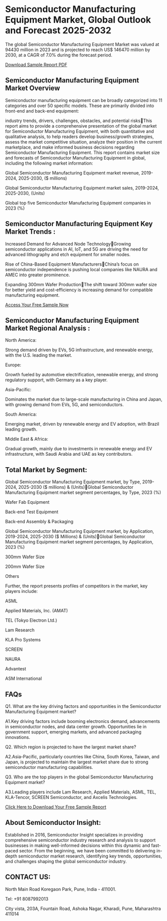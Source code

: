 <h1>Semiconductor Manufacturing Equipment Market, Global Outlook and Forecast 2025-2032</h1>

The global Semiconductor Manufacturing Equipment Market was valued at 94430 million in 2023 and is projected to reach US$ 146470 million by 2030, at a CAGR of 7.0% during the forecast period.

[Download Sample Report PDF ](https://semiconductorinsight.com/download-sample-report/?product_id=92837)

<h2>Semiconductor Manufacturing Equipment Market Overview</h2>

Semiconductor manufacturing equipment can be broadly categorized into 11 categories and over 50 specific models. These are primarily divided into front-end and back-end equipment:

industry trends, drivers, challenges, obstacles, and potential risksThis report aims to provide a comprehensive presentation of the global market for Semiconductor Manufacturing Equipment, with both quantitative and qualitative analysis, to help readers develop business/growth strategies, assess the market competitive situation, analyze their position in the current marketplace, and make informed business decisions regarding Semiconductor Manufacturing Equipment. This report contains market size and forecasts of Semiconductor Manufacturing Equipment in global, including the following market information:

Global Semiconductor Manufacturing Equipment market revenue, 2019-2024, 2025-2030, ($ millions)

Global Semiconductor Manufacturing Equipment market sales, 2019-2024, 2025-2030, (Units)

Global top five Semiconductor Manufacturing Equipment companies in 2023 (%)

<h2>Semiconductor Manufacturing Equipment Key Market Trends  :</h2>

Increased Demand for Advanced Node TechnologyGrowing semiconductor applications in AI, IoT, and 5G are driving the need for advanced lithography and etch equipment for smaller nodes.

Rise of China-Based Equipment ManufacturersChina’s focus on semiconductor independence is pushing local companies like NAURA and AMEC into greater prominence.

Expanding 300mm Wafer ProductionThe shift toward 300mm wafer size for better yield and cost-efficiency is increasing demand for compatible manufacturing equipment.

[Access Your Free Sample Now
](https://semiconductorinsight.com/report/semiconductor-manufacturing-equipment-market/)

<h2>Semiconductor Manufacturing Equipment Market Regional Analysis :</h2>

North America:

Strong demand driven by EVs, 5G infrastructure, and renewable energy, with the U.S. leading the market.

Europe:

Growth fueled by automotive electrification, renewable energy, and strong regulatory support, with Germany as a key player.

Asia-Pacific:

Dominates the market due to large-scale manufacturing in China and Japan, with growing demand from EVs, 5G, and semiconductors.

South America:

Emerging market, driven by renewable energy and EV adoption, with Brazil leading growth.

Middle East & Africa:

Gradual growth, mainly due to investments in renewable energy and EV infrastructure, with Saudi Arabia and UAE as key contributors.

<h2>Total Market by Segment:</h2>

Global Semiconductor Manufacturing Equipment market, by Type, 2019-2024, 2025-2030 ($ millions) & (Units)Global Semiconductor Manufacturing Equipment market segment percentages, by Type, 2023 (%)

Wafer Fab Equipment

Back-end Test Equipment

Back-end Assembly & Packaging

Global Semiconductor Manufacturing Equipment market, by Application, 2019-2024, 2025-2030 ($ Millions) & (Units)Global Semiconductor Manufacturing Equipment market segment percentages, by Application, 2023 (%)

300mm Wafer Size

200mm Wafer Size

Others

Further, the report presents profiles of competitors in the market, key players include:

ASML

Applied Materials, Inc. (AMAT)

TEL (Tokyo Electron Ltd.)

Lam Research

KLA Pro Systems

SCREEN

NAURA

Advantest

ASM International

<h2>FAQs</h2>

Q1. What are the key driving factors and opportunities in the Semiconductor Manufacturing Equipment market?

A1.Key driving factors include booming electronics demand, advancements in semiconductor nodes, and data center growth. Opportunities lie in government support, emerging markets, and advanced packaging innovations.

Q2. Which region is projected to have the largest market share?

A2.Asia-Pacific, particularly countries like China, South Korea, Taiwan, and Japan, is projected to maintain the largest market share due to strong semiconductor manufacturing capabilities.

Q3. Who are the top players in the global Semiconductor Manufacturing Equipment market?

A3.Leading players include Lam Research, Applied Materials, ASML, TEL, KLA-Tencor, SCREEN Semiconductor, and Axcelis Technologies.

[Click Here to Download Your Free Sample Report ](https://semiconductorinsight.com/download-sample-report/?product_id=92837)

<h2>About Semiconductor Insight:</h2>

Established in 2016, Semiconductor Insight specializes in providing comprehensive semiconductor industry research and analysis to support businesses in making well-informed decisions within this dynamic and fast-paced sector. From the beginning, we have been committed to delivering in-depth semiconductor market research, identifying key trends, opportunities, and challenges shaping the global semiconductor industry.

<h2>CONTACT US:</h2>

North Main Road Koregaon Park, Pune, India - 411001.

Tel: +91 8087992013

City vista, 203A, Fountain Road, Ashoka Nagar, Kharadi, Pune, Maharashtra 411014


